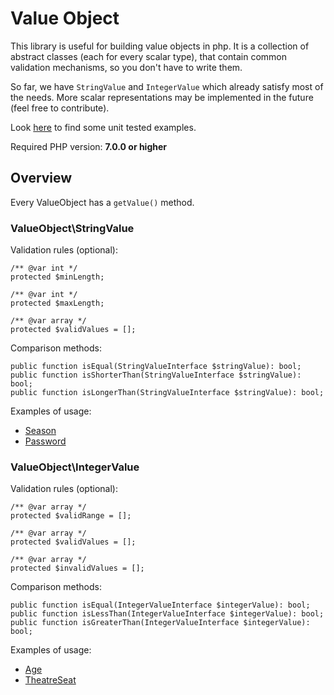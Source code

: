 # Value Object

This library is useful for building value objects in php. It is a collection of
abstract classes (each for every scalar type), that contain common validation mechanisms,
so you don't have to write them.

So far, we have `StringValue` and `IntegerValue` which already satisfy most of the needs.
More scalar representations may be implemented in the future (feel free to contribute).

Look [here](https://github.com/jakubgiminski/value-object/tree/master/ValueObject/UseCase) to find some unit tested examples.

Required PHP version: __7.0.0 or higher__

## Overview
Every ValueObject has a `getValue()` method.

### ValueObject\StringValue
Validation rules (optional):
```
/** @var int */
protected $minLength;

/** @var int */
protected $maxLength;

/** @var array */
protected $validValues = [];
```
Comparison methods:
```
public function isEqual(StringValueInterface $stringValue): bool;
public function isShorterThan(StringValueInterface $stringValue): bool;
public function isLongerThan(StringValueInterface $stringValue): bool;
```
Examples of usage:
- [Season](https://github.com/jakubgiminski/value-object/blob/master/ValueObject/UseCase/Season.php)
- [Password](https://github.com/jakubgiminski/value-object/blob/master/ValueObject/UseCase/Password.php)

### ValueObject\IntegerValue
Validation rules (optional):
```
/** @var array */
protected $validRange = [];

/** @var array */
protected $validValues = [];

/** @var array */
protected $invalidValues = [];
```
Comparison methods:
```
public function isEqual(IntegerValueInterface $integerValue): bool;
public function isLessThan(IntegerValueInterface $integerValue): bool;
public function isGreaterThan(IntegerValueInterface $integerValue): bool;
```
Examples of usage:
- [Age](https://github.com/jakubgiminski/value-object/blob/master/ValueObject/UseCase/Age.php)
- [TheatreSeat](https://github.com/jakubgiminski/value-object/blob/master/ValueObject/UseCase/TheatreSeat.php)
